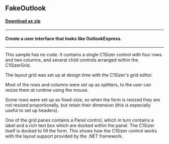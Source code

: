 ## FakeOutlook
#### [Download as zip](https://grapecity.github.io/DownGit/#/home?url=https://github.com/GrapeCity/ComponentOne-WinForms-Samples/tree/master/NetFramework\Sizer\CS\FakeOutlook)
____
#### Create a user interface that looks like OutlookExpress.
____
This sample has no code. It contains a single C1Sizer control with four rows and two columns, and several child controls arranged within the C1SizerGrid. 

The layout grid was set up at design time with the C1Sizer's grid editor. 

Most of the rows and columns were set up as splitters, to the user can resize them at runtime using the mouse. 

Some rows were set up as fixed-size, so when the form is resized they are not resized proportionally, but retain their dimension (this is especially useful to set up headers). 

One of the grid panes contains a Panel control, which in turn contains a label and a rich text box which are docked within the panel. The C1Sizer itself is docked to fill the form. This shows how the C1Sizer control works with the layout support provided by the .NET framework. 